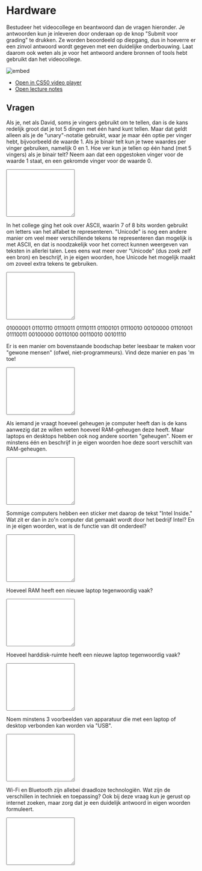 # Hardware

Bestudeer het videocollege en beantwoord dan de vragen hieronder. Je antwoorden kun je inleveren door onderaan op de knop "Submit voor grading" te drukken. Ze worden beoordeeld op diepgang, dus in hoeverre er een zinvol antwoord wordt gegeven met een duidelijke onderbouwing. Laat daarom ook weten als je voor het antwoord andere bronnen of tools hebt gebruikt dan het videocollege.

![embed](https://www.youtube.com/embed/6mbFO0ZLMW8)

- [Open in CS50 video player](https://video.cs50.io/6mbFO0ZLMW8?screen=WRB6P2vMAao)
- [Open lecture notes](https://cs50.harvard.edu/ap/2021/curriculum/technology/notes/hardware/)

## Vragen

Als je, net als David, soms je vingers gebruikt om te tellen, dan is de kans redelijk groot dat je tot 5 dingen met één hand kunt tellen. Maar dat geldt alleen als je de "unary"-notatie gebruikt, waar je maar één optie per vinger hebt, bijvoorbeeld de waarde 1. Als je binair telt kun je twee waardes per vinger gebruiken, namelijk 0 en 1. Hoe ver kun je tellen op één hand (met 5 vingers) als je binair telt? Neem aan dat een opgestoken vinger voor de waarde 1 staat, en een gekromde vinger voor de waarde 0.

<textarea name="form[q1]" rows="8" required></textarea>

In het college ging het ook over ASCII, waarin 7 of 8 bits worden gebruikt om letters van het alfabet te representeren. "Unicode" is nog een andere manier om veel meer verschillende tekens te representeren dan mogelijk is met ASCII, en dat is noodzakelijk voor het correct kunnen weergeven van teksten in allerlei talen. Lees eens wat meer over "Unicode" (dus zoek zelf een bron) en beschrijf, in je eigen woorden, hoe Unicode het mogelijk maakt om zoveel extra tekens te gebruiken.

<textarea name="form[q2]" rows="8" required></textarea>

01000001 01101110 01110011 01110111 01100101 01110010 00100000 01101001 01110011 00100000 00110100 00110010 00101110

Er is een manier om bovenstaande boodschap beter leesbaar te maken voor "gewone mensen" (ofwel, niet-programmeurs). Vind deze manier en pas 'm toe!

<textarea name="form[q3]" rows="8" required></textarea>

Als iemand je vraagt hoeveel geheugen je computer heeft dan is de kans aanwezig dat ze willen weten hoeveel RAM-geheugen deze heeft. Maar laptops en desktops hebben ook nog andere soorten "geheugen". Noem er minstens één en beschrijf in je eigen woorden hoe deze soort verschilt van RAM-geheugen.

<textarea name="form[q4]" rows="8" required></textarea>

Sommige computers hebben een sticker met daarop de tekst "Intel Inside." Wat zit er dan in zo'n computer dat gemaakt wordt door het bedrijf Intel? En in je eigen woorden, wat is de functie van dit onderdeel?

<textarea name="form[q5]" rows="8" required></textarea>

Hoeveel RAM heeft een nieuwe laptop tegenwoordig vaak?

<textarea name="form[q6]" rows="8" required></textarea>

Hoeveel harddisk-ruimte heeft een nieuwe laptop tegenwoordig vaak?

<textarea name="form[q7]" rows="8" required></textarea>

Noem minstens 3 voorbeelden van apparatuur die met een laptop of desktop verbonden kan worden via "USB".

<textarea name="form[q8]" rows="8" required></textarea>

Wi-Fi en Bluetooth zijn allebei draadloze technologiën. Wat zijn de verschillen in techniek en toepassing? Ook bij deze vraag kun je gerust op internet zoeken, maar zorg dat je een duidelijk antwoord in eigen woorden formuleert.

<textarea name="form[q9]" rows="8" required></textarea>
